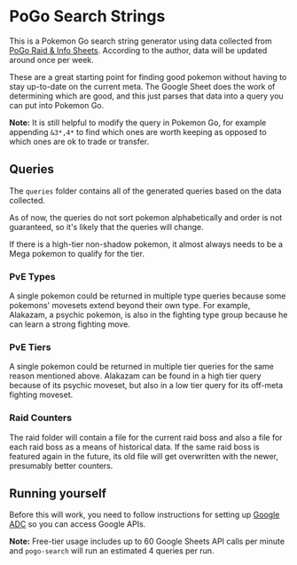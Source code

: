 # PoGo Search Strings
This is a Pokemon Go search string generator using data collected from [PoGo Raid & Info Sheets](https://docs.google.com/spreadsheets/d/1avftwmBHszB0s1_5-Z_REvvAMXdLk0vMJI3GYsSWGkg/edit#gid=318359852). According to the author, data will be updated around once per week.

These are a great starting point for finding good pokemon without having to stay up-to-date on the current meta. The Google Sheet does the work of determining which are good, and this just parses that data into a query you can put into Pokemon Go.

**Note:** It is still helpful to modify the query in Pokemon Go, for example appending `&3*,4*` to find which ones are worth keeping as opposed to which ones are ok to trade or transfer.

## Queries

The `queries` folder contains all of the generated queries based on the data collected.

As of now, the queries do not sort pokemon alphabetically and order is not guaranteed, so it's likely that the queries will change.

If there is a high-tier non-shadow pokemon, it almost always needs to be a Mega pokemon to qualify for the tier. 

### PvE Types

A single pokemon could be returned in multiple type queries because some pokemons' movesets extend beyond their own type. For example, Alakazam, a psychic pokemon, is also in the fighting type group because he can learn a strong fighting move.

### PvE Tiers

A single pokemon could be returned in multiple tier queries for the same reason mentioned above. Alakazam can be found in a high tier query because of its psychic moveset, but also in a low tier query for its off-meta fighting moveset.

### Raid Counters

The raid folder will contain a file for the current raid boss and also a file for each raid boss as a means of historical data. If the same raid boss is featured again in the future, its old file will get overwritten with the newer, presumably better counters.

## Running yourself

Before this will work, you need to follow instructions for setting up [Google ADC](https://cloud.google.com/docs/authentication/provide-credentials-adc#local-dev) so you can access Google APIs. 

**Note:** Free-tier usage includes up to 60 Google Sheets API calls per minute and `pogo-search` will run an estimated 4 queries per run.
